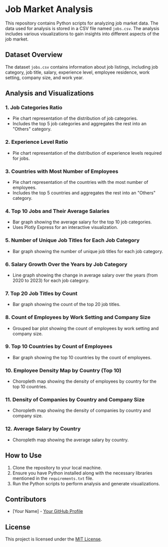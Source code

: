 # Job Market Analysis

This repository contains Python scripts for analyzing job market data. The data used for analysis is stored in a CSV file named `jobs.csv`. The analysis includes various visualizations to gain insights into different aspects of the job market.

## Dataset Overview

The dataset `jobs.csv` contains information about job listings, including job category, job title, salary, experience level, employee residence, work setting, company size, and work year.

## Analysis and Visualizations

### 1. Job Categories Ratio

- Pie chart representation of the distribution of job categories.
- Includes the top 5 job categories and aggregates the rest into an "Others" category.

### 2. Experience Level Ratio

- Pie chart representation of the distribution of experience levels required for jobs.

### 3. Countries with Most Number of Employees

- Pie chart representation of the countries with the most number of employees.
- Includes the top 5 countries and aggregates the rest into an "Others" category.

### 4. Top 10 Jobs and Their Average Salaries

- Bar graph showing the average salary for the top 10 job categories.
- Uses Plotly Express for an interactive visualization.

### 5. Number of Unique Job Titles for Each Job Category

- Bar graph showing the number of unique job titles for each job category.

### 6. Salary Growth Over the Years by Job Category

- Line graph showing the change in average salary over the years (from 2020 to 2023) for each job category.

### 7. Top 20 Job Titles by Count

- Bar graph showing the count of the top 20 job titles.

### 8. Count of Employees by Work Setting and Company Size

- Grouped bar plot showing the count of employees by work setting and company size.

### 9. Top 10 Countries by Count of Employees

- Bar graph showing the top 10 countries by the count of employees.

### 10. Employee Density Map by Country (Top 10)

- Choropleth map showing the density of employees by country for the top 10 countries.

### 11. Density of Companies by Country and Company Size

- Choropleth map showing the density of companies by country and company size.

### 12. Average Salary by Country

- Choropleth map showing the average salary by country.

## How to Use

1. Clone the repository to your local machine.
2. Ensure you have Python installed along with the necessary libraries mentioned in the `requirements.txt` file.
3. Run the Python scripts to perform analysis and generate visualizations.

## Contributors

- [Your Name] - [Your GitHub Profile](https://github.com/your-profile)

## License

This project is licensed under the [MIT License](LICENSE).
